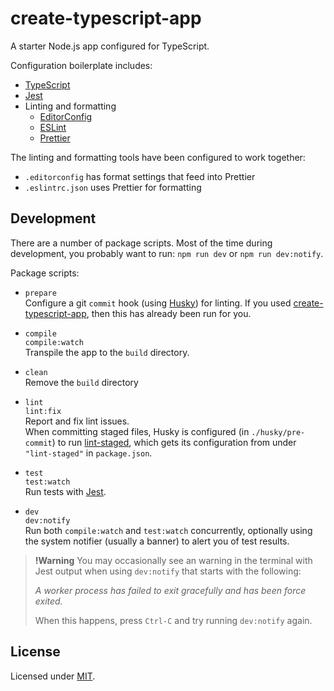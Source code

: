# create-typescript-app

A starter Node.js app configured for TypeScript.

Configuration boilerplate includes:

- [TypeScript](https://typescriptlang.org/)
- [Jest](https://jestjs.io/)
- Linting and formatting
  - [EditorConfig](https://editorconfig.org/)
  - [ESLint](https://eslint.org/)
  - [Prettier](https://prettier.io/)

The linting and formatting tools have been configured to work together:

- `.editorconfig` has format settings that feed into Prettier
- `.eslintrc.json` uses Prettier for formatting

## Development

There are a number of package scripts. Most of the time during development,
you probably want to run: `npm run dev` or `npm run dev:notify`.

Package scripts:

- `prepare`  
  Configure a git `commit` hook (using [Husky](https://typicode.github.io/husky/))
  for linting. If you used
  [create-typescript-app](https://github.com/subfuzion/create-typescript-app),
  then this has already been run for you.

- `compile`  
  `compile:watch`  
  Transpile the app to the `build` directory.

- `clean`  
  Remove the `build` directory

- `lint`  
  `lint:fix`  
  Report and fix lint issues.  
  When committing staged files, Husky is configured (in `./husky/pre-commit`) to
  run [lint-staged](https://github.com/okonet/lint-staged), which gets its
  configuration from under `"lint-staged"` in `package.json`.

- `test`  
  `test:watch`  
  Run tests with [Jest](https://jestjs.io/).

- `dev`  
  `dev:notify`  
  Run both `compile:watch` and `test:watch` concurrently, optionally using the
  system notifier (usually a banner) to alert you of test results.

> **!Warning**
> You may occasionally see an warning in the terminal with Jest output when
> using `dev:notify` that starts with the following:
>
> _A worker process has failed to exit gracefully and has been force exited._
>
> When this happens, press `Ctrl-C` and try running `dev:notify` again.

## License

Licensed under [MIT](./LICENSE).

